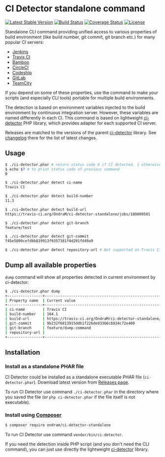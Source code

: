 # CI Detector standalone command

[![Latest Stable Version](https://img.shields.io/packagist/v/ondram/ci-detector-standalone.svg?style=flat-square)](https://packagist.org/packages/ondram/ci-detector-standalone)
[![Build Status](https://img.shields.io/travis/OndraM/ci-detector-standalone.svg?style=flat-square)](https://travis-ci.org/OndraM/ci-detector-standalone)
[![Coverage Status](https://img.shields.io/coveralls/OndraM/ci-detector-standalone/master.svg?style=flat-square)](https://coveralls.io/github/OndraM/ci-detector-standalone?branch=master)
[![License](https://img.shields.io/packagist/l/ondram/ci-detector-standalone.svg?style=flat-square)](https://packagist.org/packages/ondram/ci-detector-standalone)

Standalone CLI command providing unified access to various properties of build environment (like build number, git commit, git branch etc.) 
for many popular CI servers:

 - [Jenkins](https://jenkins.io/)
 - [Travis CI](https://travis-ci.org/)
 - [Bamboo](https://www.atlassian.com/software/bamboo)
 - [CircleCI](https://circleci.com/)
 - [Codeship](https://codeship.com/)
 - [GitLab](https://about.gitlab.com/gitlab-ci/)
 - [TeamCity](https://www.jetbrains.com/teamcity/)
 
If you depend on some of these properties, use the command to make your scripts (and especially CLI tools) portable for 
multiple build environments.

The detection is based on environment variables injected to the build environment by continuous integration 
server. However, these variables are named differently in each CI. This command is based on lightweight 
[ci-detector](https://github.com/OndraM/ci-detector) PHP library, which provides adapter for each supported
CI server.

Releases are matched to the versions of the parent [ci-detector](https://github.com/OndraM/ci-detector) library.
See [changelog](https://github.com/OndraM/ci-detector/blob/master/CHANGELOG.md) there for the list of latest changes.

## Usage

```sh
$ ./ci-detector.phar # return status code 0 if CI detected, 1 otherwise
$ echo $? # to print status code of previous command
0

$ ./ci-detector.phar detect ci-name
Travis CI

$ ./ci-detector.phar detect build-number
11.3

$ ./ci-detector.phar detect build-url
https://travis-ci.org/OndraM/ci-detector-standalone/jobs/189809581

$ ./ci-detector.phar detect git-branch
feature/test

$ ./ci-detector.phar detect git-commit
f45e5809cefdbb819913f9357381f4d291fd49a9

$ ./ci-detector.phar detect repository-url # Not supported on Travis CI, will print empty string
```

## Dump all available properties

`dump` command will show all properties detected in current environment by ci-detector:

```sh
$ ./ci-detector.phar dump
+----------------+---------------------------------------------------------------+
| Property name  | Current value                                                 |
+----------------+---------------------------------------------------------------+
| ci-name        | Travis CI                                                     |
| build-number   | 164.1                                                         |
| build-url      | https://travis-ci.org/OndraM/ci-detector-standalone/jobs/1337 |
| git-commit     | 9b232f6813915ddb1f226de93366cb924c72e400                      |
| git-branch     | feature/dump-command                                          |
| repository-url |                                                               |
+----------------+---------------------------------------------------------------+
```

## Installation

### Install as a standalone PHAR file
CI Detector could be installed as a standalone executable PHAR file (`ci-detector.phar`).
Download latest version from [Releases page](https://github.com/OndraM/ci-detector-standalone/releases/latest).

To run CI Detector use command  `./ci-detector.phar` in the directory where you saved the file (or `php ci-detector.phar` if the
file itself is not executable).

### Install using [Composer](https://getcomposer.org/)

```sh
$ composer require ondram/ci-detector-standalone
```

To run CI Detector use command `vendor/bin/ci-detector`.

If you need the detection inside PHP script (and you don't need the CLI command), you can just use directly the lightweight
[ci-detector](https://github.com/OndraM/ci-detector) library.
